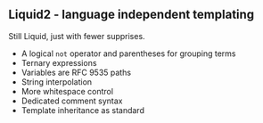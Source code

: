 ## Liquid2 - language independent templating

Still Liquid, just with fewer supprises.

- A logical `not` operator and parentheses for grouping terms
- Ternary expressions
- Variables are RFC 9535 paths
- String interpolation
- More whitespace control
- Dedicated comment syntax
- Template inheritance as standard
